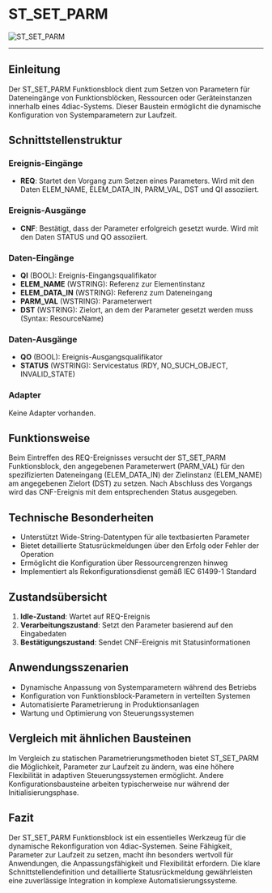 # ST_SET_PARM

![ST_SET_PARM](https://user-images.githubusercontent.com/116869307/214154843-5ee498fe-8e20-4dda-812a-f1f976ab28fe.png)

* * * * * * * * * *

## Einleitung
Der ST_SET_PARM Funktionsblock dient zum Setzen von Parametern für Dateneingänge von Funktionsblöcken, Ressourcen oder Geräteinstanzen innerhalb eines 4diac-Systems. Dieser Baustein ermöglicht die dynamische Konfiguration von Systemparametern zur Laufzeit.

## Schnittstellenstruktur

### **Ereignis-Eingänge**
- **REQ**: Startet den Vorgang zum Setzen eines Parameters. Wird mit den Daten ELEM_NAME, ELEM_DATA_IN, PARM_VAL, DST und QI assoziiert.

### **Ereignis-Ausgänge**
- **CNF**: Bestätigt, dass der Parameter erfolgreich gesetzt wurde. Wird mit den Daten STATUS und QO assoziiert.

### **Daten-Eingänge**
- **QI** (BOOL): Ereignis-Eingangsqualifikator
- **ELEM_NAME** (WSTRING): Referenz zur Elementinstanz
- **ELEM_DATA_IN** (WSTRING): Referenz zum Dateneingang
- **PARM_VAL** (WSTRING): Parameterwert
- **DST** (WSTRING): Zielort, an dem der Parameter gesetzt werden muss (Syntax: ResourceName)

### **Daten-Ausgänge**
- **QO** (BOOL): Ereignis-Ausgangsqualifikator
- **STATUS** (WSTRING): Servicestatus (RDY, NO_SUCH_OBJECT, INVALID_STATE)

### **Adapter**
Keine Adapter vorhanden.

## Funktionsweise
Beim Eintreffen des REQ-Ereignisses versucht der ST_SET_PARM Funktionsblock, den angegebenen Parameterwert (PARM_VAL) für den spezifizierten Dateneingang (ELEM_DATA_IN) der Zielinstanz (ELEM_NAME) am angegebenen Zielort (DST) zu setzen. Nach Abschluss des Vorgangs wird das CNF-Ereignis mit dem entsprechenden Status ausgegeben.

## Technische Besonderheiten
- Unterstützt Wide-String-Datentypen für alle textbasierten Parameter
- Bietet detaillierte Statusrückmeldungen über den Erfolg oder Fehler der Operation
- Ermöglicht die Konfiguration über Ressourcengrenzen hinweg
- Implementiert als Rekonfigurationsdienst gemäß IEC 61499-1 Standard

## Zustandsübersicht
1. **Idle-Zustand**: Wartet auf REQ-Ereignis
2. **Verarbeitungszustand**: Setzt den Parameter basierend auf den Eingabedaten
3. **Bestätigungszustand**: Sendet CNF-Ereignis mit Statusinformationen

## Anwendungsszenarien
- Dynamische Anpassung von Systemparametern während des Betriebs
- Konfiguration von Funktionsblock-Parametern in verteilten Systemen
- Automatisierte Parametrierung in Produktionsanlagen
- Wartung und Optimierung von Steuerungssystemen

## Vergleich mit ähnlichen Bausteinen
Im Vergleich zu statischen Parametrierungsmethoden bietet ST_SET_PARM die Möglichkeit, Parameter zur Laufzeit zu ändern, was eine höhere Flexibilität in adaptiven Steuerungssystemen ermöglicht. Andere Konfigurationsbausteine arbeiten typischerweise nur während der Initialisierungsphase.

## Fazit
Der ST_SET_PARM Funktionsblock ist ein essentielles Werkzeug für die dynamische Rekonfiguration von 4diac-Systemen. Seine Fähigkeit, Parameter zur Laufzeit zu setzen, macht ihn besonders wertvoll für Anwendungen, die Anpassungsfähigkeit und Flexibilität erfordern. Die klare Schnittstellendefinition und detaillierte Statusrückmeldung gewährleisten eine zuverlässige Integration in komplexe Automatisierungssysteme.